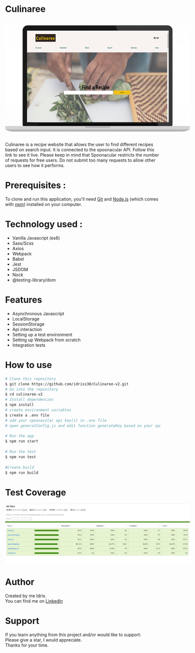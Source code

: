 # Culinaree

<img
  src="./src/assets/img/finalCulinaree.png"
  alt="project image"
  style="display: inline-block; margin: 1rem auto; max-width: 600px; max-height:800px"/>

Culinaree is a recipe website that allows the user to find different recipes based on search input.
It is connected to the spoonacular API.
Follow this link to see it live.
Please keep in mind that Spoonacular restricts the number of requests for free users.
Do not submit too many requests to allow other users to see how it performs.

# Prerequisites :

To clone and run this application, you'll need [Git](https://git-scm.com) and [Node.js](https://nodejs.org/en/download/) (which comes with [npm](http://npmjs.com)) installed on your computer.

# Technology used :

- Vanilla Javascript (es6)
- Sass/Scss
- Axios
- Webpack
- Babel
- Jest
- JSDOM
- Nock
- @testing-library/dom

# Features

- Asynchronous Javascript
- LocalStorage
- SessionStorage
- Api interaction
- Setting up a test environment
- Setting up Webpack from scratch
- Integration tests

# How to use

```bash
# Clone this repository
$ git clone https://github.com/idriss30/Culinaree-v2.git
# Go into the repository
$ cd culinaree-v2
# Install dependencies
$ npm install
# create environment variables
$ create a .env file
# add your spoonacular api key(s) in .env file
# open generalConfig.js and edit function generateKey based on your spoonacular key(s) name.

# Run the app
$ npm run start

# Run the test
$ npm run test

#Create build
$ npm run build

```

# Test Coverage

<img
  src="./src/assets/img/culinaree-coverage.png"
  alt="coverage img"
  style="display: inline-block; margin: 0 auto; max-width: 600px; max-height:800px"/>

# Author

Created by me Idris.</br>
You can find me on <a href="https://www.linkedin.com/in/idrissciss/" target="_blank" rel="noreferrer">LinkedIn</a>

# Support

If you learn anything from this project and/or would like to support:</br>
Please give a star, I would appreciate.</br>
Thanks for your time.
